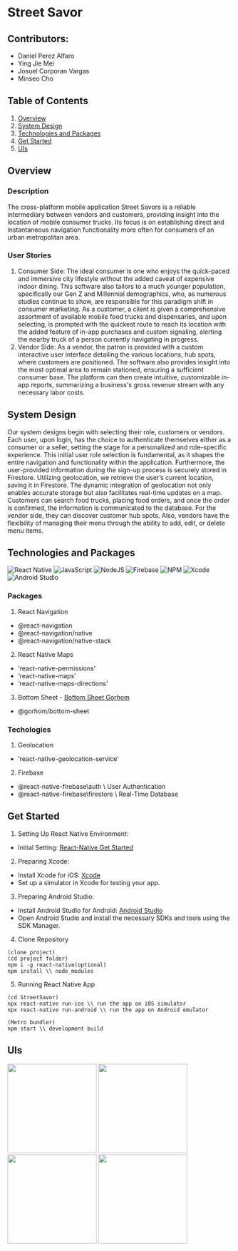 # Street Savor
## Contributors:
- Daniel Perez Alfaro
- Ying Jie Mei
- Josuel Corporan Vargas
- Minseo Cho

## Table of Contents
1. [Overview](#Overview)
1. [System Design](#SystemDesign)
1. [Technologies and Packages](#Technologies)
1. [Get Started](#Start)
2. [UIs](#UIs)

## Overview
### Description
The cross-platform mobile application Street Savors is a reliable intermediary between vendors and customers, providing insight into the location of mobile consumer trucks. Its focus is on establishing direct and instantaneous navigation functionality more often for consumers of an urban metropolitan area.
### User Stories
1. Consumer Side:
   The ideal consumer is one who enjoys the quick-paced and immersive city lifestyle without the added caveat of expensive indoor dining. This software also tailors to a much younger population, specifically our Gen Z and Millennial demographics, who, as numerous studies continue to show, are responsible for this paradigm shift in consumer marketing. As a customer, a client is given a comprehensive assortment of available mobile food trucks and dispensaries, and upon selecting, is prompted with the quickest route to reach its location with the added feature of in-app purchases and custom signaling, alerting the nearby truck of a person currently navigating in progress.
2. Vendor Side:
   As a vendor, the patron is provided with a custom interactive user interface detailing the various locations, hub spots, where customers are positioned. The software also provides insight into the most optimal area to remain stationed, ensuring a sufficient consumer base. The platform can then create intuitive, customizable in-app reports, summarizing a business's gross revenue stream with any necessary labor costs. 

## System Design
Our system designs begin with selecting their role, customers or vendors. Each user, upon login, has the choice to authenticate themselves either as a consumer or a seller, setting the stage for a personalized and role-specific experience. This initial user role selection is fundamental, as it shapes the entire navigation and functionality within the application. Furthermore, the user-provided information during the sign-up process is securely stored in Firestore. Utilizing geolocation, we retrieve the user’s current location, saving it in Firestore. The dynamic integration of geolocation not only enables accurate storage but also facilitates real-time updates on a map. Customers can search food trucks, placing food orders, and once the order is confirmed, the information is communicated to the database. For the vendor side, they can discover customer hub spots. Also, vendors have the flexibility of managing their menu through the ability to add, edit, or delete menu items.


## Technologies and Packages
![React Native](https://img.shields.io/badge/React_Native-20232A?style=for-the-badge&logo=react&logoColor=61DAFB)
![JavaScript](https://img.shields.io/badge/javascript-%23323330.svg?style=for-the-badge&logo=javascript&logoColor=%23F7DF1E)
![NodeJS](https://img.shields.io/badge/node.js-6DA55F?style=for-the-badge&logo=node.js&logoColor=white)
![Firebase](https://img.shields.io/badge/Firebase-039BE5?style=for-the-badge&logo=Firebase&logoColor=white)
![NPM](https://img.shields.io/badge/NPM-%23CB3837.svg?style=for-the-badge&logo=npm&logoColor=white)
![Xcode](https://img.shields.io/badge/Xcode-007ACC?style=for-the-badge&logo=Xcode&logoColor=white)
![Android Studio](https://img.shields.io/badge/Android_Studio-3DDC84?style=for-the-badge&logo=android-studio&logoColor=white)

### Packages
1. React Navigation
- @react-navigation
- @react-navigation/native
- @react-navigation/native-stack
2. React Native Maps
- ‘react-native-permissions'
- ‘react-native-maps'
- ‘react-native-maps-directions'
3. Bottom Sheet - [Bottom Sheet Gorhom](https://github.com/gorhom/react-native-bottom-sheet)
- @gorhom/bottom-sheet

### Techologies
1. Geolocation
- ‘react-native-geolocation-service'
2. Firebase
- @react-native-firebase\auth \\ User Authentication
- @react-native-firebase\firestore \\ Real-Time Database

## Get Started
1. Setting Up React Native Environment:
- Initial Setting: [React-Native Get Started](https://reactnative.dev/docs/environment-setup)
2. Preparing Xcode:
- Install Xcode for iOS: [Xcode](https://developer.apple.com/xcode/)
- Set up a simulator in Xcode for testing your app.
3. Preparing Android Studio:
- Install Android Studio for Android: [Android Studio](https://developer.android.com/studio)
- Open Android Studio and install the necessary SDKs and tools using the SDK Manager.

4. Clone Repository

```shell
(clone project)
(cd project folder)
npm i -g react-native(optional)
npm install \\ node_modules
```
5. Running React Native App
```shell
(cd StreetSavor)
npx react-native run-ios \\ run the app on iOS simulator
npx react-native run-android \\ run the app on Android emulator
```
```shell
(Metro bundler)
npm start \\ development build
```
## UIs
<img src="https://github.com/Minseo27/StreetSavor/assets/70563094/f50be2e9-c307-48d1-9a0f-84b7a06abc84" width=200>
<img src="https://github.com/Minseo27/StreetSavor/assets/70563094/2c421b6c-6726-4d65-8b3e-5bba37f6ec14" width=200>
<img src="https://github.com/Minseo27/StreetSavor/assets/70563094/e111c18f-6471-4b93-9112-37e59fa4698f" width=200>
<img src="https://github.com/Minseo27/StreetSavor/assets/70563094/2045060a-e163-4667-9e1d-97636a6958e5" width=200>


